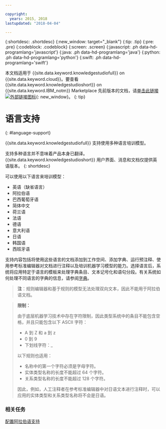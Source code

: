 ```yaml
---

copyright:
  years: 2015, 2018
lastupdated: "2018-04-04"

---
```


{:shortdesc: .shortdesc}
{:new_window: target="_blank"}
{:tip: .tip}
{:pre: .pre}
{:codeblock: .codeblock}
{:screen: .screen}
{:javascript: .ph data-hd-programlang='javascript'}
{:java: .ph data-hd-programlang='java'}
{:python: .ph data-hd-programlang='python'}
{:swift: .ph data-hd-programlang='swift'}

本文档适用于 {{site.data.keyword.knowledgestudiofull}} on {{site.data.keyword.cloud}}。要查看 {{site.data.keyword.knowledgestudioshort}} on {{site.data.keyword.IBM_notm}} Marketplace 先前版本的文档，请[单击此链接 ![外部链接图标](../../icons/launch-glyph.svg "外部链接图标")](https://console.bluemix.net/docs/services/knowledge-studio/language-support.html){: new_window}。
{: tip}

# 语言支持
{: #language-support}

{{site.data.keyword.knowledgestudiofull}} 支持使用多种语言培训模型。

支持多种语言并不意味着产品本身已翻译。{{site.data.keyword.knowledgestudioshort}} 用户界面、消息和文档仅提供英语版本。
{: shortdesc}

可以使用以下语言来培训模型：

- 英语（缺省语言）
- 阿拉伯语
- 巴西葡萄牙语
- 简体中文
- 荷兰语
- 法语
- 德语
- 意大利语
- 日语
- 韩国语
- 西班牙语

支持内容包括将使用这些语言的文档添加到工作空间、添加字典、运行预注释、使用参考标准编辑器对文档进行注释以及培训机器学习模型的能力。选择语言后，系统将应用特定于语言的模板来处理字典条目、文本记号化和语句分段。有关系统如何处理不同语言的字典的信息，请参阅[字典](/docs/services/watson-knowledge-studio/dictionaries.html#wks_dictionaries)。

> **注**：规则编辑器和基于规则的模型无法处理双向文本，因此不能用于阿拉伯语文档。

> **限制：**
>
> 由于底层机器学习技术中存在字符限制，因此类型系统中的条目不能包含空格，并且只能包含以下 ASCII 字符：
>
> - A 到 Z 和 a 到 z
> - 0 到 9
> - 下划线字符：_
>
> 以下规则也适用：
>
> - 名称中的第一个字符必须是字母字符。
> - 实体类型名称的长度不能超过 64 个字符。
> - 关系类型名称的长度不能超过 128 个字符。
>
> 因此，例如，人工注释者在参考标准编辑器中对日语文本进行注释时，可以应用的实体类型和关系类型名称将不会是日语。

### 相关任务

[配置阿拉伯语支持](/docs/services/watson-knowledge-studio/language-support-arabic.html)
